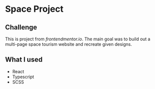 # Space Project

## Challenge
This is project from *frontendmentor.io*. The main goal was to
build out a multi-page space tourism website and recreate given designs.

## What I used
- React
- Typescript
- SCSS

